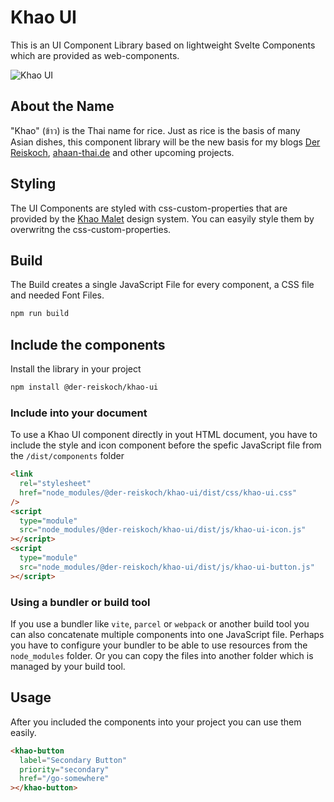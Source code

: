 # Khao UI

This is an UI Component Library based on lightweight Svelte Components which are provided as web-components.

![Khao UI](https://bilder.koch-reis.de/logo/khao-ui.jpg "Khao UI")

## About the Name

"Khao" (ข้าว) is the Thai name for rice. Just as rice is the basis of many Asian dishes, this component library will be the new basis for my blogs [Der Reiskoch](https://www.der-reiskoch.de/), [ahaan-thai.de](https://www.ahaan-thai.de/) and other upcoming projects.

## Styling

The UI Components are styled with css-custom-properties that are provided by the [Khao Malet](https://khao-ui-tools.github.io/khao-malet/) design system.
You can easyily style them by overwritng the css-custom-properties.

## Build

The Build creates a single JavaScript File for every component, a CSS file and needed Font Files.

```bash
npm run build
```

## Include the components

Install the library in your project

```bash
npm install @der-reiskoch/khao-ui
```

### Include into your document

To use a Khao UI component directly in yout HTML document, you have to include the style and icon component before the spefic JavaScript file from the `/dist/components` folder

```html
<link
  rel="stylesheet"
  href="node_modules/@der-reiskoch/khao-ui/dist/css/khao-ui.css"
/>
<script
  type="module"
  src="node_modules/@der-reiskoch/khao-ui/dist/js/khao-ui-icon.js"
></script>
<script
  type="module"
  src="node_modules/@der-reiskoch/khao-ui/dist/js/khao-ui-button.js"
></script>
```

### Using a bundler or build tool

If you use a bundler like `vite`, `parcel` or `webpack` or another build tool you can also concatenate multiple components into one JavaScript file.
Perhaps you have to configure your bundler to be able to use resources from the `node_modules` folder.
Or you can copy the files into another folder which is managed by your build tool.

## Usage

After you included the components into your project you can use them easily.

```html
<khao-button
  label="Secondary Button"
  priority="secondary"
  href="/go-somewhere"
></khao-button>
```

